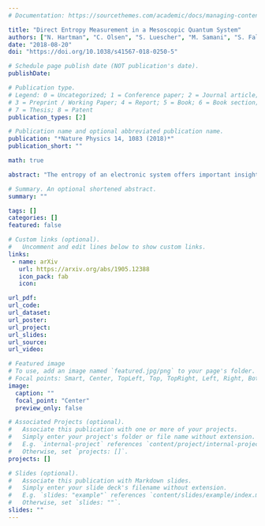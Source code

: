 ```yaml
---
# Documentation: https://sourcethemes.com/academic/docs/managing-content/

title: "Direct Entropy Measurement in a Mesoscopic Quantum System"
authors: ["N. Hartman", "C. Olsen", "S. Luescher", "M. Samani", "S. Fallahi", "G. Gardner", "M. Manfra", "J. Folk"]
date: "2018-08-20"
doi: "https://doi.org/10.1038/s41567-018-0250-5"

# Schedule page publish date (NOT publication's date).
publishDate:

# Publication type.
# Legend: 0 = Uncategorized; 1 = Conference paper; 2 = Journal article;
# 3 = Preprint / Working Paper; 4 = Report; 5 = Book; 6 = Book section;
# 7 = Thesis; 8 = Patent
publication_types: [2]

# Publication name and optional abbreviated publication name.
publication: "*Nature Physics 14, 1083 (2018)*"
publication_short: ""

math: true

abstract: "The entropy of an electronic system offers important insights into the nature of its quantum mechanical ground state. This is particularly valuable in cases where the state is difficult to identify by conventional experimental probes, such as conductance. Traditionally, entropy measurements are based on bulk properties, such as heat capacity, that are easily observed in macroscopic samples but are unmeasurably small in systems that consist of only a few particles. Here, we develop a mesoscopic circuit to directly measure the entropy of just a few electrons, and demonstrate its efficacy using the well-understood spin statistics of the first, second and third electron ground states in a GaAs quantum dot. The precision of this technique, quantifying the entropy of a single spin-1/2 to within 5% of the expected value of $\\mathrm{k\\_{B}\\ln2}$, shows its potential for probing more exotic systems. For example, entangled states or those with non-Abelian statistics could be clearly distinguished by their low-temperature entropy."

# Summary. An optional shortened abstract.
summary: ""

tags: []
categories: []
featured: false

# Custom links (optional).
#   Uncomment and edit lines below to show custom links.
links:
 - name: arXiv
   url: https://arxiv.org/abs/1905.12388
   icon_pack: fab
   icon:

url_pdf:
url_code:
url_dataset:
url_poster:
url_project:
url_slides:
url_source:
url_video:

# Featured image
# To use, add an image named `featured.jpg/png` to your page's folder.
# Focal points: Smart, Center, TopLeft, Top, TopRight, Left, Right, BottomLeft, Bottom, BottomRight.
image:
  caption: ""
  focal_point: "Center"
  preview_only: false

# Associated Projects (optional).
#   Associate this publication with one or more of your projects.
#   Simply enter your project's folder or file name without extension.
#   E.g. `internal-project` references `content/project/internal-project/index.md`.
#   Otherwise, set `projects: []`.
projects: []

# Slides (optional).
#   Associate this publication with Markdown slides.
#   Simply enter your slide deck's filename without extension.
#   E.g. `slides: "example"` references `content/slides/example/index.md`.
#   Otherwise, set `slides: ""`.
slides: ""
---
```

